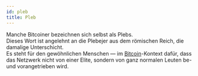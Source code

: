 ```yaml
---
id: pleb
title: Pleb
---
```


Manche Bitcoiner bezeichnen sich selbst als Plebs.  
Dieses Wort ist angelehnt an die Ple­bejer aus dem römischen Reich, die damalige Unterschicht.  
Es steht für den gewöhnlichen Menschen — im [Bitcoin](../b/bitcoin)-Kontext dafür, dass das Netzwerk nicht von einer Elite, sondern von ganz normalen Leuten be- und vorangetrieben wird.
